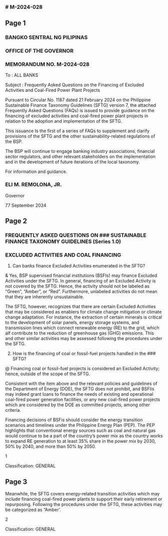 ### # M-2024-028

## Page 1

### BANGKO SENTRAL NG PILIPINAS

### OFFICE OF THE GOVERNOR

### MEMORANDUM NO. M-2024-028

To : ALL BANKS

Subject : Frequently Asked Questions on the Financing of Excluded Activities and Coal-Fired Power Plant Projects

Pursuant to Circular No. 1187 dated 21 February 2024 on the Philippine Sustainable Finance Taxonomy Guidelines (SFTG) version 7, the attached Frequently Asked Questions (FAQs) is issued to provide guidance on the financing of excluded activities and coal-fired power plant projects in relation to the adoption and implementation of the SFTG.

This issuance Is the first of a series of FAQs to supplement and clarify provisions of the SFTG and the other sustainability-related regulations of the BSP.

The BSP will continue to engage banking industry associations, financial sector regulators, and other relevant stakeholders on the implementation and in the development of future iterations of the local taxonomy.

For information and guidance.

### ELI M. REMOLONA, JR.

Governor

77 September 2024

## Page 2

### FREQUENTLY ASKED QUESTIONS ON ### SUSTAINABLE FINANCE TAXONOMY GUIDELINES (Series 1.0)

### EXCLUDED ACTIVITIES AND COAL FINANCING

1. Can banks finance Excluded Activities enumerated in the SFTG?

& Yes, BSP supervised financial institutions (BSFIs) may finance Excluded Activities under the SFTG. In general, financing of an Excluded Activity is not covered by the SFTG. Hence, the activity should not be labeled as “Green”, “Amber”, or “Red”. Furthermore, unlabeled activities do not mean that they are inherently unsustainable.

The SFTG, however, recognizes that there are certain Excluded Activities that may be considered as enablers for climate change mitigation or climate change adaptation. For instance, the extraction of certain minerals is critical to the development of solar panels, energy storage systems, and transmission lines which connect renewable energy (RE) to the grid, which alf contribute to the reduction of greenhouse gas (GHG) emissions. This and other similar activities may be assessed following the procedures under the SFTG.

2. How is the financing of coal or fossil-fuel projects handled in the ### SFTG?

@ Financing coal or fossil-fuel projects is considered an Excluded Activity; hence, outside of the scope of the SFTG.

Consistent with the item above and the relevant policies and guidelines of the Department of Energy (DOE), the SFTG does not prohibit, and BSFIis may indeed grant loans to finance the needs of existing and operational coal-fired power generation facilities, or any new coal-fired power projects which are considered by the DOE as committed projects, among other criteria.

Financing decisions of BSFis should consider the energy transition scenarios and timelines under the Philippine Energy Plan (PEP). The PEP highlights that conventional energy sources such as coal and natural gas would continue to be a part of the country’s power mix as the country works to expand RE generation to at least 35% share in the power mix by 2030, 50% by 2040, and more than 50% by 2050.

1

Classification: GENERAL

## Page 3

Meanwhile, the SFTG covers energy-related transition activities which may include financing coal-fired power plants to support their early retirement or repurposing. Following the procedures under the SFTG, these activities may be categorized as “Amber’.

2

Classification: GENERAL 